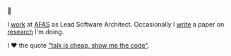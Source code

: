 👋

I [work](https://www.linkedin.com/in/movereem/) at [AFAS](http://www.afas.nl/) as Lead Software Architect. 
Occasionally I [write](https://www.movereem.nl/pubspres.html) a paper on [research](http://amuse-project.org/) I'm doing.

I ❤ the quote ["talk is cheap, show me the code"](https://lkml.org/lkml/2000/8/25/132).

